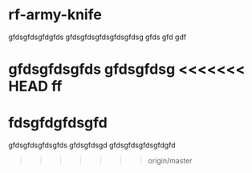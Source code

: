 # rf-army-knife

gfdsgfdsgfdgfds
gfdsgfdsgfdsgfdsgfdsg  gfds gfd gdf

gfdsgfdsgfds
gfdsgfdsg
<<<<<<< HEAD
ff
=======

# fdsgfdgfdsgfd

gfdsgfdsgfdsgfds gfdsgfdsgd
gfdsgfdsgfdsgfdgfd
>>>>>>> origin/master
